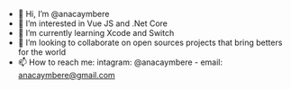- 👋 Hi, I’m @anacaymbere
- 👀 I’m interested in Vue JS and .Net Core 
- 🌱 I’m currently learning Xcode and Switch
- 💞️ I’m looking to collaborate on open sources projects that bring betters for the world
- 📫 How to reach me: intagram: @anacaymbere - email: anacaymbere@gmail.com

<!---
anacaymbere/anacaymbere is a ✨ special ✨ repository because its `README.md` (this file) appears on your GitHub profile.
You can click the Preview link to take a look at your changes.
--->
